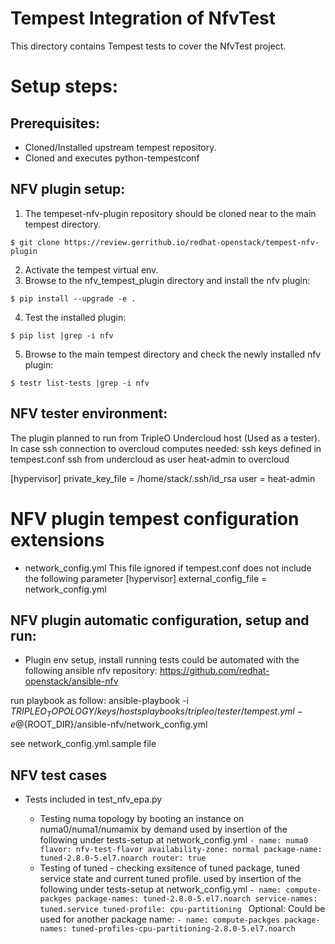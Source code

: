 Tempest Integration of NfvTest
==============================

This directory contains Tempest tests to cover the NfvTest project.

# Setup steps:
## Prerequisites:
* Cloned/Installed upstream tempest repository.
* Cloned and executes python-tempestconf

## NFV plugin setup:

1. The tempeset-nfv-plugin repository should be cloned near to the main tempest directory.

`$ git clone https://review.gerrithub.io/redhat-openstack/tempest-nfv-plugin`

2. Activate the tempest virtual env.
3. Browse to the nfv_tempest_plugin directory and install the nfv plugin:

`$ pip install --upgrade -e .`

4. Test the installed plugin:

`$ pip list |grep -i nfv`

5. Browse to the main tempest directory and check the newly installed nfv plugin:

`$ testr list-tests |grep -i nfv`

## NFV tester environment:
The plugin planned to run from TripleO Undercloud host (Used as a tester).
In case ssh connection to overcloud computes needed:
ssh keys defined in tempest.conf
ssh from undercloud as user heat-admin to overcloud

[hypervisor]
private_key_file = /home/stack/.ssh/id_rsa
user = heat-admin

# NFV plugin tempest configuration extensions
*  network_config.yml
This file ignored if tempest.conf does not include the following parameter
[hypervisor]
external_config_file = network_config.yml

## NFV plugin automatic configuration, setup and run:

* Plugin env setup, install running tests could be automated with the following ansible
 nfv repository: https://github.com/redhat-openstack/ansible-nfv

 run playbook as follow:
 ansible-playbook -i ${TRIPLEO_TOPOLOGY}/keys/hosts
 playbooks/tripleo/tester/tempest.yml -e @${ROOT_DIR}/ansible-nfv/network_config.yml

 see network_config.yml.sample file

## NFV test cases

* Tests included in test_nfv_epa.py
  
  - Testing numa topology by booting an instance on numa0/numa1/numamix by demand
    used by insertion of the following under tests-setup at network_config.yml
    `- name: numa0
       flavor: nfv-test-flavor
       availability-zone: normal
       package-name: tuned-2.8.0-5.el7.noarch
       router: true `
  - Testing of tuned - checking exsitence of tuned package, tuned service state
    and current tuned profile.
    used by insertion of the following under tests-setup at network_config.yml
    `- name: compute-packges
       package-names: tuned-2.8.0-5.el7.noarch
       service-names: tuned.service
       tuned-profile: cpu-partitioning `
    Optional:
    Could be used for another package name:
      `- name: compute-packges
         package-names: tuned-profiles-cpu-partitioning-2.8.0-5.el7.noarch `
